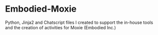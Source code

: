 # Embodied-Moxie
Python, Jinja2 and Chatscript files I created to support the in-house tools and the creation of activities for Moxie (Embodied Inc.)
